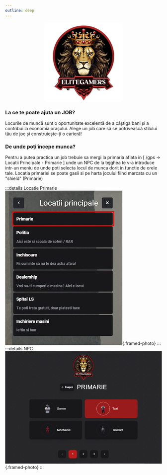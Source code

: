 ```yaml
---
outline: deep
---
```

<img src="../public/elitegamers.png" alt="pozaRegulament" width="256" height="256" style="display: block; margin: 0px auto; border-radius: 1%; border-radius: 5%;">

### La ce te poate ajuta un JOB?

Locurile de muncă sunt o oportunitate excelentă de a câștiga bani și a contribui la economia orașului. Alege un job care să se potrivească stilului tău de joc și construiește-ți o carieră!

### De unde poți începe munca?
Pentru a putea practica un job trebuie sa mergi la primaria aflata in [ /gps -> Locatii Principale - Primarie ] unde un NPC de la tejghea te v-a introduce intr-un meniu de unde poti selecta locul de munca dorit in functie de orele tale. Locatia primariei se poate gasii si pe harta jocului fiind marcata cu un "shield" (Primarie)
<!-- ### Ce salariu primesti in functie de fiecare job? -->
:::details Locatie Primarie
![](../public/joburi/gps.png){.framed-photo}
:::
:::details NPC
![](../public/joburi/primarie.png){.framed-photo}
:::
